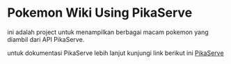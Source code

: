 # Pokemon Wiki Using PikaServe
ini adalah project untuk menampilkan berbagai macam pokemon yang diambil dari API PikaServe.

untuk dokumentasi PikaServe lebih lanjut kunjungi link berikut ini
[PikaServe](https://purukitto.github.io/PikaServe/)

